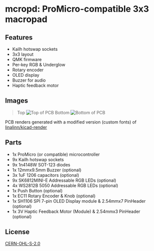 # mcropd: ProMicro-compatible 3x3 macropad

## Features

- Kailh hotswap sockets
- 3x3 layout
- QMK firmware
- Per-key RGB & Underglow
- Rotary encoder
- OLED display
- Buzzer for audio
- Haptic feedback motor

## Images

> Top
> ![Top of PCB](https://micro-henry.github.io/mcropd/top.png)
> Bottom
> ![Bottom of PCB](https://micro-henry.github.io/mcropd/bottom.png)

PCB renders generated with a modified version (custom fonts) of [linalinn/kicad-render](https://github.com/linalinn/kicad-render)

## Parts

- 1x ProMicro (or compatible) microcontroller
- 9x Kailh hotswap sockets
- 9x 1n4148W SOT-123 diodes
- 1x 12mmx9.5mm Buzzer (optional)
- 3x 1uF 1206 capacitors (optional)
- 9x SK6812MINI-E Addressable RGB LEDs (optional)
- 4x WS2812B 5050 Addressable RGB LEDs (optional)
- 1x Push Button (optional)
- 1x EC11 Rotary Encoder & Knob (optional)
- 1x SH1106 SPI 7-pin OLED Display module & 2.54mmx7 PinHeader (optional)
- 1x 3V Haptic Feedback Motor (Module) & 2.54mmx3 PinHeader (optional)

## License

[CERN-OHL-S-2.0](https://ohwr.org/cern_ohl_s_v2.txt)
